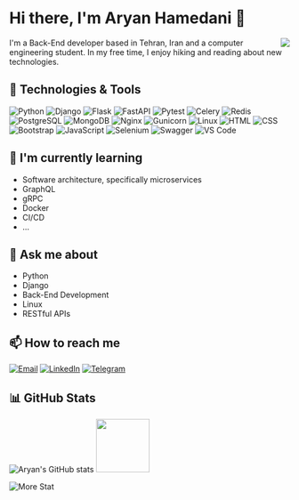 # Hi there, I'm Aryan Hamedani 👋

<img align="right" src="https://media.giphy.com/media/qgQUggAC3Pfv687qPC/giphy.gif" width="auto" height="auto">

I'm a Back-End developer based in Tehran, Iran and a computer engineering student. In my free time, I enjoy hiking and reading about new technologies.

## 🔧 Technologies & Tools

![Python](https://img.shields.io/badge/-Python-3776AB?style=flat-square&logo=python&logoColor=white)
![Django](https://img.shields.io/badge/-Django-092E20?style=flat-square&logo=django&logoColor=white)
![Flask](https://img.shields.io/badge/-Flask-000000?style=flat-square&logo=flask&logoColor=white)
![FastAPI](https://img.shields.io/badge/-FastAPI-009688?style=flat-square&logo=fastapi&logoColor=white)
![Pytest](https://img.shields.io/badge/-Pytest-0A9EDC?style=flat-square&logo=pytest&logoColor=white)
![Celery](https://img.shields.io/badge/-Celery-37814A?style=flat-square&logo=celery&logoColor=white)
![Redis](https://img.shields.io/badge/-Redis-DC382D?style=flat-square&logo=redis&logoColor=white)
![PostgreSQL](https://img.shields.io/badge/-PostgreSQL-336791?style=flat-square&logo=postgresql&logoColor=white)
![MongoDB](https://img.shields.io/badge/-MongoDB-47A248?style=flat-square&logo=mongodb&logoColor=white)
![Nginx](https://img.shields.io/badge/-Nginx-269539?style=flat-square&logo=nginx&logoColor=white)
![Gunicorn](https://img.shields.io/badge/-Gunicorn-374151?style=flat-square&logo=gunicorn&logoColor=white)
![Linux](https://img.shields.io/badge/-Linux-FCC624?style=flat-square&logo=linux&logoColor=black)
![HTML](https://img.shields.io/badge/-HTML-E34F26?style=flat-square&logo=html5&logoColor=white)
![CSS](https://img.shields.io/badge/-CSS-1572B6?style=flat-square&logo=css3&logoColor=white)
![Bootstrap](https://img.shields.io/badge/-Bootstrap-563D7C?style=flat-square&logo=bootstrap&logoColor=white)
![JavaScript](https://img.shields.io/badge/-JavaScript-F7DF1E?style=flat-square&logo=javascript&logoColor=black)
![Selenium](https://img.shields.io/badge/-Selenium-43B02A?style=flat-square&logo=selenium&logoColor=white)
![Swagger](https://img.shields.io/badge/-Swagger-85EA2D?style=flat-square&logo=swagger&logoColor=black)
![VS Code](https://img.shields.io/badge/-VS%20Code-007ACC?style=flat-square&logo=visual-studio-code&logoColor=white)

## 🌱 I'm currently learning

- Software architecture, specifically microservices
- GraphQL
- gRPC
- Docker
- CI/CD
- ...

## 💬 Ask me about

- Python
- Django
- Back-End Development
- Linux
- RESTful APIs

## 📫 How to reach me

[![Email](https://img.shields.io/badge/-Email-D14836?style=flat-square&logo=gmail&logoColor=white)](mailto:aryn.hmd@gmail.com)
[![LinkedIn](https://img.shields.io/badge/-LinkedIn-0077B5?style=flat-square&logo=linkedin&logoColor=white)](https://www.linkedin.com/in/AryanHamedai)
[![Telegram](https://img.shields.io/badge/-Telegram-2CA5E0?style=flat-square&logo=telegram&logoColor=white)](https://t.me/tentoria)

## 📊 GitHub Stats

![Aryan's GitHub stats](https://github-readme-stats.vercel.app/api?username=AryanHamedani&show_icons=true&theme=radical)
<img src="https://github-profile-trophy.vercel.app/?username=mehdi-mirzaie78&theme=radical&no-frame=false&no-bg=true&margin-w=4" height="96px">

![More Stat](https://github-readme-stats.vercel.app/api/top-langs/?username=AryanHamedani&theme=radical&include_all_commits=true&count_private=true&layout=compact)
